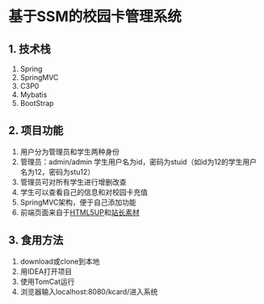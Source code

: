 # 基于SSM的校园卡管理系统

## 1. 技术栈
1. Spring
2. SpringMVC
3. C3P0
4. Mybatis
5. BootStrap

## 2. 项目功能

1. 用户分为管理员和学生两种身份
2. 管理员：admin/admin 学生用户名为id，密码为stuid（如id为12的学生用户名为12，密码为stu12）
3. 管理员可对所有学生进行增删改查
4. 学生可以查看自己的信息和对校园卡充值
5. SpringMVC架构，便于自己添加功能
6. 前端页面来自于[HTML5UP](https://html5up.net/)和[站长素材](https://sc.chinaz.com/)

## 3. 食用方法

1. download或clone到本地
2. 用IDEA打开项目
3. 使用TomCat运行
4. 浏览器输入localhost:8080/kcard/进入系统